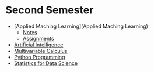 # Second Semester
* [Applied Maching Learning](Applied Maching Learning)
    * [Notes](/Applied%20Maching%20Learning/Notes)
    * [Assignments](/Applied%20Maching%20Learning/Assignments)
* [Artificial Intelligence]()
* [Multivariable Calculus]()
* [Python Programming]()
* [Statistics for Data Science]()
